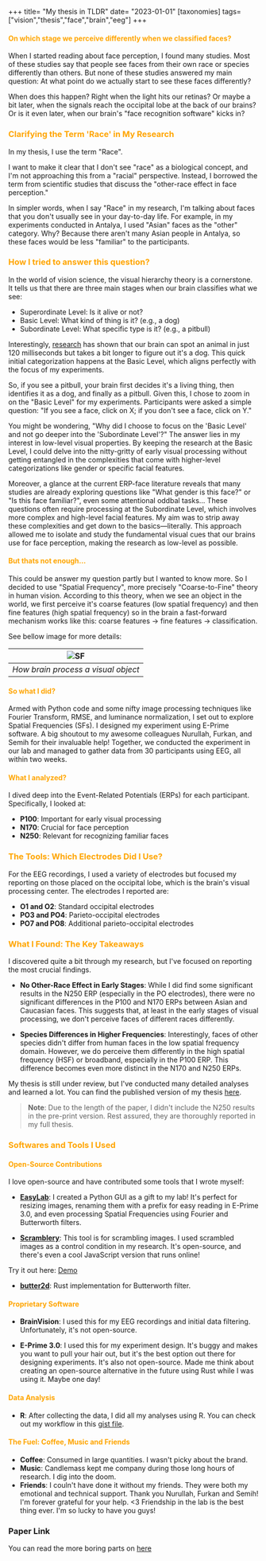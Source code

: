 +++
title= "My thesis in TLDR"
date= "2023-01-01"
[taxonomies]
tags=["vision","thesis","face","brain","eeg"]
+++


#### <span style="color:orange;">On which stage we perceive differently when we classified faces?</span>

When I started reading about face perception, I found many studies. Most of these studies say that people see faces from their own race or species differently than others. But none of these studies answered my main question: At what point do we actually start to see these faces differently?

When does this happen? Right when the light hits our retinas? Or maybe a bit later, when the signals reach the occipital lobe at the back of our brains? Or is it even later, when our brain's "face recognition software" kicks in?


### <span style="color:orange;"> Clarifying the Term 'Race' in My Research </span>

In my thesis, I use the term "Race". 

I want to make it clear that I don't see "race" as a biological concept, and I'm not approaching this from a "racial" perspective. Instead, I borrowed the term from scientific studies that discuss the "other-race effect in face perception."

In simpler words, when I say "Race" in my research, I'm talking about faces that you don't usually see in your day-to-day life. For example, in my experiments conducted in Antalya, I used "Asian" faces as the "other" category. Why? Because there aren't many Asian people in Antalya, so these faces would be less "familiar" to the participants.

### <span style="color:orange;"> How I tried to answer this question? </span>

In the world of vision science, the visual hierarchy theory is a cornerstone. It tells us that there are three main stages when our brain classifies what we see:

- Superordinate Level: Is it alive or not?
- Basic Level: What kind of thing is it? (e.g., a dog)
- Subordinate Level: What specific type is it? (e.g., a pitbull)

Interestingly, [research](https://pubmed.ncbi.nlm.nih.gov/25208739/) has shown that our brain can spot an animal in just 120 milliseconds but takes a bit longer to figure out it's a dog. This quick initial categorization happens at the Basic Level, which aligns perfectly with the focus of my experiments.

So, if you see a pitbull, your brain first decides it's a living thing, then identifies it as a dog, and finally as a pitbull. Given this, I chose to zoom in on the "Basic Level" for my experiments. Participants were asked a simple question: "If you see a face, click on X; if you don't see a face, click on Y."

You might be wondering, "Why did I choose to focus on the 'Basic Level' and not go deeper into the 'Subordinate Level'?" The answer lies in my interest in low-level visual properties. By keeping the research at the Basic Level, I could delve into the nitty-gritty of early visual processing without getting entangled in the complexities that come with higher-level categorizations like gender or specific facial features.

Moreover, a glance at the current ERP-face literature reveals that many studies are already exploring questions like "What gender is this face?" or "Is this face familiar?", even some attentional oddbal tasks... These questions often require processing at the Subordinate Level, which involves more complex and high-level facial features. My aim was to strip away these complexities and get down to the basics—literally. This approach allowed me to isolate and study the fundamental visual cues that our brains use for face perception, making the research as low-level as possible.

#### <span style="color:orange;"> But thats not enough... </span>

This could be answer my question partly but I wanted to know more. So I decided to use "Spatial Frequency", more precisely "Coarse-to-Fine" theory in human vision. According to this theory, when we see an object in the world, we first perceive it's coarse features (low spatial frequency) and then 
fine features (high spatial frequency) so in the brain a fast-forward mechanism works like this: coarse features -> fine features -> classification. 

See bellow image for more details:

| ![SF](/images/sf.png)|
|:-:|
| *How brain process a visual object*|


#### <span style="color:orange;"> So what I did? </span>

Armed with Python code and some nifty image processing techniques like Fourier Transform, RMSE, and luminance normalization, I set out to explore Spatial Frequencies (SFs). I designed my experiment using E-Prime software. A big shoutout to my awesome colleagues Nurullah, Furkan, and Semih for their invaluable help! Together, we conducted the experiment in our lab and managed to gather data from 30 participants using EEG, all within two weeks.

#### <span style="color:orange;"> What I analyzed? </span>

I dived deep into the Event-Related Potentials (ERPs) for each participant. Specifically, I looked at:

- **P100**: Important for early visual processing
- **N170**: Crucial for face perception
- **N250**: Relevant for recognizing familiar faces


### <span style="color:orange;"> The Tools: Which Electrodes Did I Use? </span>

For the EEG recordings, I used a variety of electrodes but focused my reporting on those placed on the occipital lobe, which is the brain's visual processing center. The electrodes I reported are:

- **O1 and O2**: Standard occipital electrodes
- **PO3 and PO4**: Parieto-occipital electrodes
- **PO7 and PO8**: Additional parieto-occipital electrodes

### <span style="color:orange;"> What I Found: The Key Takeaways</span>

I discovered quite a bit through my research, but I've focused on reporting the most crucial findings.

- **No Other-Race Effect in Early Stages**: While I did find some significant results in the N250 ERP (especially in the PO electrodes), there were no significant differences in the P100 and N170 ERPs between Asian and Caucasian faces. This suggests that, at least in the early stages of visual processing, we don't perceive faces of different races differently.

- **Species Differences in Higher Frequencies**: Interestingly, faces of other species didn't differ from human faces in the low spatial frequency domain. However, we do perceive them differently in the high spatial frequency (HSF) or broadband, especially in the P100 ERP. This difference becomes even more distinct in the N170 and N250 ERPs.

My thesis is still under review, but I've conducted many detailed analyses and learned a lot. You can find the published version of my thesis [here](https://www.tandfonline.com/doi/full/10.1080/13506285.2024.2415721#abstract).

> **Note**: Due to the length of the paper, I didn't include the N250 results in the pre-print version. Rest assured, they are thoroughly reported in my full thesis.

### <span style="color:orange;"> Softwares and Tools I Used</span>

#### <span style="color:orange;"> Open-Source Contributions</span>

I love open-source and have contributed some tools that I wrote myself:

- **[EasyLab](https://github.com/altunenes/easylab)**: I created a Python GUI as a gift to my lab! It's perfect for resizing images, renaming them with a prefix for easy reading in E-Prime 3.0, and even processing Spatial Frequencies using Fourier and Butterworth filters.

- **[Scramblery](https://github.com/altunenes/scramblery)**: This tool is for scrambling images. I used scrambled images as a control condition in my research. It's open-source, and there's even a cool JavaScript version that runs online!

Try it out here: [Demo](https://altunenes.github.io/scramblery/scramblerydemo.html)

- **[butter2d](https://github.com/altunenes/butter2d)**: Rust implementation for Butterworth filter.

#### <span style="color:orange;"> Proprietary Software</span>

- **BrainVision**: I used this for my EEG recordings and initial data filtering. Unfortunately, it's not open-source.

- **E-Prime 3.0**: I used this for my experiment design. It's buggy and makes you want to pull your hair out, but it's the best option out there for designing experiments. It's also not open-source. Made me think about creating an open-source alternative in the future using Rust while I was using it. Maybe one day!

#### <span style="color:orange;"> Data Analysis</span>

- **R**: After collecting the data, I did all my analyses using R. You can check out my workflow in this [gist file](https://gist.github.com/altunenes/7081d34140335dd7764a92a7bfd12f1d).

#### <span style="color:orange;"> The Fuel: Coffee, Music and Friends</span>

- **Coffee**: Consumed in large quantities. I wasn't picky about the brand.
- **Music**: Candlemass kept me company during those long hours of research. I dig into the doom.
- **Friends**: I couln't have done it without my friends. They were both my emotional and technical support. Thank you Nurullah, Furkan and Semih! I'm forever grateful for your help. <3
Friendship in the lab is the best thing ever. I'm so lucky to have you guys!

### Paper Link

You can read the more boring parts on [here](https://www.tandfonline.com/doi/full/10.1080/13506285.2024.2415721#abstract)